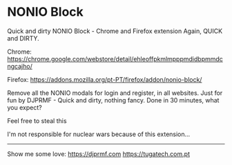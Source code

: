 # NONIO Block
Quick and dirty NONIO Block - Chrome and Firefox extension
Again, QUICK and DIRTY.

Chrome: https://chrome.google.com/webstore/detail/ehleoffpkmlmpppmdidbpmmdcngcajho/

Firefox: https://addons.mozilla.org/pt-PT/firefox/addon/nonio-block/

Remove all the NONIO modals for login and register, in all websites.
Just for fun by DJPRMF - Quick and dirty, nothing fancy. Done in 30 minutes, what you expect?

Feel free to steal this

I'm not responsible for nuclear wars because of this extension...

--------
Show me some love:
https://djprmf.com
https://tugatech.com.pt

